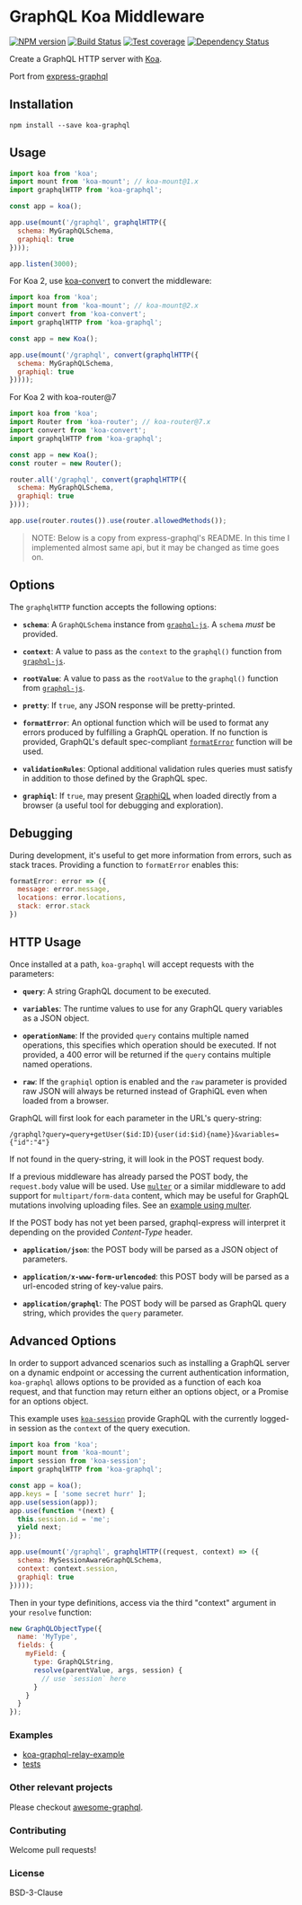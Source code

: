 # GraphQL Koa Middleware

[![NPM version][npm-image]][npm-url]
[![Build Status][travis-image]][travis-url]
[![Test coverage][coveralls-image]][coveralls-url]
[![Dependency Status][david_img]][david_site]

Create a GraphQL HTTP server with [Koa](http://koajs.com/).

Port from [express-graphql](https://github.com/graphql/express-graphql)

## Installation

```
npm install --save koa-graphql
```

## Usage

```js
import koa from 'koa';
import mount from 'koa-mount'; // koa-mount@1.x
import graphqlHTTP from 'koa-graphql';

const app = koa();

app.use(mount('/graphql', graphqlHTTP({
  schema: MyGraphQLSchema,
  graphiql: true
})));

app.listen(3000);
```

For Koa 2, use [koa-convert](https://github.com/koajs/convert) to convert the middleware:

```js
import koa from 'koa';
import mount from 'koa-mount'; // koa-mount@2.x
import convert from 'koa-convert';
import graphqlHTTP from 'koa-graphql';

const app = new Koa();

app.use(mount('/graphql', convert(graphqlHTTP({
  schema: MyGraphQLSchema,
  graphiql: true
}))));
```

For Koa 2 with koa-router@7

```js
import koa from 'koa';
import Router from 'koa-router'; // koa-router@7.x
import convert from 'koa-convert';
import graphqlHTTP from 'koa-graphql';

const app = new Koa();
const router = new Router();

router.all('/graphql', convert(graphqlHTTP({
  schema: MyGraphQLSchema,
  graphiql: true
})));

app.use(router.routes()).use(router.allowedMethods());
```

> NOTE: Below is a copy from express-graphql's README. In this time I implemented almost same api, but it may be changed as time goes on.

## Options

The `graphqlHTTP` function accepts the following options:

  * **`schema`**: A `GraphQLSchema` instance from [`graphql-js`][].
    A `schema` *must* be provided.

  * **`context`**: A value to pass as the `context` to the `graphql()`
    function from [`graphql-js`][].

  * **`rootValue`**: A value to pass as the `rootValue` to the `graphql()`
    function from [`graphql-js`][].

  * **`pretty`**: If `true`, any JSON response will be pretty-printed.

  * **`formatError`**: An optional function which will be used to format any
    errors produced by fulfilling a GraphQL operation. If no function is
    provided, GraphQL's default spec-compliant [`formatError`][] function will
    be used.

  * **`validationRules`**: Optional additional validation rules queries must
    satisfy in addition to those defined by the GraphQL spec.

  * **`graphiql`**: If `true`, may present [GraphiQL][] when loaded directly
    from a browser (a useful tool for debugging and exploration).

## Debugging

During development, it's useful to get more information from errors, such as
stack traces. Providing a function to `formatError` enables this:

```js
formatError: error => ({
  message: error.message,
  locations: error.locations,
  stack: error.stack
})
```


## HTTP Usage

Once installed at a path, `koa-graphql` will accept requests with
the parameters:

  * **`query`**: A string GraphQL document to be executed.

  * **`variables`**: The runtime values to use for any GraphQL query variables
    as a JSON object.

  * **`operationName`**: If the provided `query` contains multiple named
    operations, this specifies which operation should be executed. If not
    provided, a 400 error will be returned if the `query` contains multiple
    named operations.

  * **`raw`**: If the `graphiql` option is enabled and the `raw` parameter is
    provided raw JSON will always be returned instead of GraphiQL even when
    loaded from a browser.

GraphQL will first look for each parameter in the URL's query-string:

```
/graphql?query=query+getUser($id:ID){user(id:$id){name}}&variables={"id":"4"}
```

If not found in the query-string, it will look in the POST request body.

If a previous middleware has already parsed the POST body, the `request.body`
value will be used. Use [`multer`][] or a similar middleware to add support
for `multipart/form-data` content, which may be useful for GraphQL mutations
involving uploading files. See an [example using multer](https://github.com/chentsulin/koa-graphql/blob/master/src/__tests__/http-test.js#L631).

If the POST body has not yet been parsed, graphql-express will interpret it
depending on the provided *Content-Type* header.

  * **`application/json`**: the POST body will be parsed as a JSON
    object of parameters.

  * **`application/x-www-form-urlencoded`**: this POST body will be
    parsed as a url-encoded string of key-value pairs.

  * **`application/graphql`**: The POST body will be parsed as GraphQL
    query string, which provides the `query` parameter.

## Advanced Options

In order to support advanced scenarios such as installing a GraphQL server on a
dynamic endpoint or accessing the current authentication information,
`koa-graphql` allows options to be provided as a function of each
koa request, and that function may return either an options object, or a
Promise for an options object.

This example uses [`koa-session`][] provide GraphQL with the currently
logged-in session as the `context` of the query execution.

```js
import koa from 'koa';
import mount from 'koa-mount';
import session from 'koa-session';
import graphqlHTTP from 'koa-graphql';

const app = koa();
app.keys = [ 'some secret hurr' ];
app.use(session(app));
app.use(function *(next) {
  this.session.id = 'me';
  yield next;
});

app.use(mount('/graphql', graphqlHTTP((request, context) => ({
  schema: MySessionAwareGraphQLSchema,
  context: context.session,
  graphiql: true
}))));
```

Then in your type definitions, access via the third "context" argument in your
`resolve` function:

```js
new GraphQLObjectType({
  name: 'MyType',
  fields: {
    myField: {
      type: GraphQLString,
      resolve(parentValue, args, session) {
        // use `session` here
      }
    }
  }
});
```

### Examples

- [koa-graphql-relay-example](https://github.com/chentsulin/koa-graphql-relay-example)
- [tests](https://github.com/chentsulin/koa-graphql/blob/master/src/__tests__/http-test.js)

### Other relevant projects

Please checkout [awesome-graphql](https://github.com/chentsulin/awesome-graphql).

### Contributing

Welcome pull requests!

### License

BSD-3-Clause

[`graphql-js`]: https://github.com/graphql/graphql-js
[`formatError`]: https://github.com/graphql/graphql-js/blob/master/src/error/formatError.js
[GraphiQL]: https://github.com/graphql/graphiql
[`multer`]: https://github.com/expressjs/multer
[`koa-session`]: https://github.com/koajs/session
[npm-image]: https://img.shields.io/npm/v/koa-graphql.svg?style=flat-square
[npm-url]: https://npmjs.org/package/koa-graphql
[travis-image]: https://travis-ci.org/chentsulin/koa-graphql.svg?branch=master
[travis-url]: https://travis-ci.org/chentsulin/koa-graphql
[coveralls-image]: https://coveralls.io/repos/chentsulin/koa-graphql/badge.svg?branch=master&service=github
[coveralls-url]: https://coveralls.io/github/chentsulin/koa-graphql?branch=master
[david_img]: https://david-dm.org/chentsulin/koa-graphql.svg
[david_site]: https://david-dm.org/chentsulin/koa-graphql
